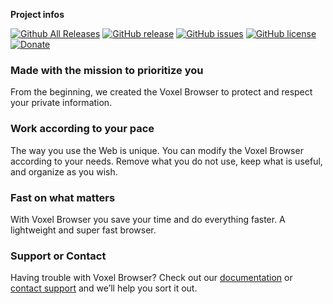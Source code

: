 **Project infos**

[![Github All Releases](https://img.shields.io/github/downloads/FancyVoxel/VoxelBrowser/total.svg)]()
[![GitHub release](https://img.shields.io/github/release/FancyVoxel/VoxelBrowser.svg)]()
[![GitHub issues](https://img.shields.io/github/issues/FancyVoxel/VoxelBrowser.svg)](https://github.com/FancyVoxel/VoxelBrowser/issues)
[![GitHub license](https://img.shields.io/badge/license-Apache%202-EEAD4B.svg)](https://raw.githubusercontent.com/FancyVoxel/VoxelBrowser/master/LICENSE)
[![Donate](https://img.shields.io/badge/donate-paypal-blue.svg)](https://www.paypal.me/Summ0n3r)


### Made with the mission to prioritize you
From the beginning, we created the Voxel Browser to protect and respect your private information.

### Work according to your pace
The way you use the Web is unique. You can modify the Voxel Browser according to your needs. Remove what you do not use, keep what is useful, and organize as you wish.

### Fast on what matters
With Voxel Browser you save your time and do everything faster. A lightweight and super fast browser.

### Support or Contact
Having trouble with Voxel Browser? Check out our [documentation](http://fancyvoxel.ml/vBrowser) or [contact support](http://fancyvoxel.ml/) and we’ll help you sort it out.
